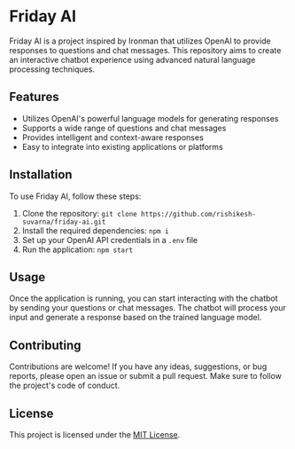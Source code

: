 # Friday AI

Friday AI is a project inspired by Ironman that utilizes OpenAI to provide responses to questions and chat messages. This repository aims to create an interactive chatbot experience using advanced natural language processing techniques.

## Features

- Utilizes OpenAI's powerful language models for generating responses
- Supports a wide range of questions and chat messages
- Provides intelligent and context-aware responses
- Easy to integrate into existing applications or platforms

## Installation

To use Friday AI, follow these steps:

1. Clone the repository: `git clone https://github.com/rishikesh-suvarna/friday-ai.git`
2. Install the required dependencies: `npm i`
3. Set up your OpenAI API credentials in a `.env` file
4. Run the application: `npm start`

## Usage

Once the application is running, you can start interacting with the chatbot by sending your questions or chat messages. The chatbot will process your input and generate a response based on the trained language model.

## Contributing

Contributions are welcome! If you have any ideas, suggestions, or bug reports, please open an issue or submit a pull request. Make sure to follow the project's code of conduct.

## License

This project is licensed under the [MIT License](LICENSE).

